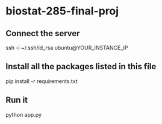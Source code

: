 # biostat-285-final-proj

## Connect the server

ssh -i ~/.ssh/id_rsa ubuntu@YOUR_INSTANCE_IP

## Install all the packages listed in this file

pip install -r requirements.txt

## Run it

python app.py
